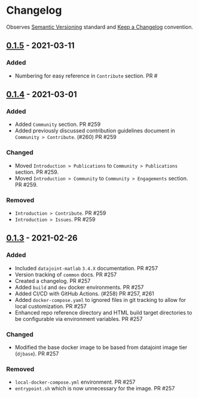 # Changelog

Observes [Semantic Versioning](https://semver.org/spec/v2.0.0.html) standard and [Keep a Changelog](https://keepachangelog.com/en/1.0.0/) convention.

## [0.1.5] - 2021-03-11
### Added
- Numbering for easy reference in `Contribute` section. PR #

## [0.1.4] - 2021-03-01
### Added
- Added `Community` section. PR #259
- Added previously discussed contribution guidelines document in `Community > Contribute`. (#260) PR #259

### Changed
- Moved `Introduction > Publications` to `Community > Publications` section. PR #259.
- Moved `Introduction > Community` to `Community > Engagements` section. PR #259.

### Removed
- `Introduction > Contribute`. PR #259
- `Introduction > Issues`. PR #259


## [0.1.3] - 2021-02-26
### Added
- Included `datajoint-matlab` `3.4.X` documentation. PR #257
- Version tracking of `common` docs. PR #257
- Created a changelog. PR #257
- Added `build` and `dev` docker environments. PR #257
- Added CI/CD with GitHub Actions. (#258) PR #257, #261
- Added `docker-compose.yaml` to ignored files in git tracking to allow for local customization. PR #257
- Enhanced repo reference directory and HTML build target directories to be configurable via environment variables. PR #257

### Changed
- Modified the base docker image to be based from datajoint image tier (`djbase`). PR #257

### Removed
- `local-docker-compose.yml` environment. PR #257
- `entrypoint.sh` which is now unnecessary for the image. PR #257

[0.1.5]: https://github.com/datajoint/datajoint-docs/compare/v0.1.4...v0.1.5
[0.1.4]: https://github.com/datajoint/datajoint-docs/compare/v0.1.3...v0.1.4
[0.1.3]: https://github.com/datajoint/datajoint-docs/releases/tag/v0.1.3
